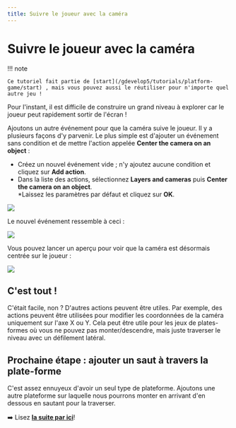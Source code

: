```yaml
---
title: Suivre le joueur avec la caméra
---
```

# Suivre le joueur avec la caméra

!!! note

    Ce tutoriel fait partie de [start](/gdevelop5/tutorials/platform-game/start) , mais vous pouvez aussi le réutiliser pour n'importe quel autre jeu !

Pour l'instant, il est difficile de construire un grand niveau à explorer car le joueur peut rapidement sortir de l'écran !

Ajoutons un autre événement pour que la caméra suive le joueur. Il y a plusieurs façons d'y parvenir. Le plus simple est d'ajouter un événement sans condition et de mettre l'action appelée **Center the camera on an object** :

  * Créez un nouvel événement vide ; n'y ajoutez aucune condition et cliquez sur **Add action**.
  * Dans la liste des actions, sélectionnez **Layers and cameras** puis **Center the camera on an object**.  
  *Laissez les paramètres par défaut et cliquez sur **OK**.

![](/gdevelop5/tutorials/platform-game/screen_shot_2017-09-26_at_22.25.53.png)

Le nouvel événement ressemble à ceci :

![](/gdevelop5/tutorials/platform-game/screen_shot_2017-09-26_at_22.26.20.png)

Vous pouvez lancer un aperçu pour voir que la caméra est désormais centrée sur le joueur : 

![](/gdevelop5/tutorials/platform-game/screen_shot_2017-09-26_at_22.27.31.png)

## C'est tout !

C'était facile, non ? D'autres actions peuvent être utiles. Par exemple, des actions peuvent être utilisées pour modifier les coordonnées de la caméra uniquement sur l'axe X ou Y. Cela peut être utile pour les jeux de plates-formes où vous ne pouvez pas monter/descendre, mais juste traverser le niveau avec un défilement latéral.

## Prochaine étape : ajouter un saut à travers la plate-forme

C'est assez ennuyeux d'avoir un seul type de plateforme. Ajoutons une autre plateforme sur laquelle nous pourrons monter  en arrivant d'en dessous en sautant pour la traverser.

➡️ Lisez  **[la suite par ici](/fr/gdevelop5/tutorials/platform-game/4-add-jump-thru-platforms)**! 